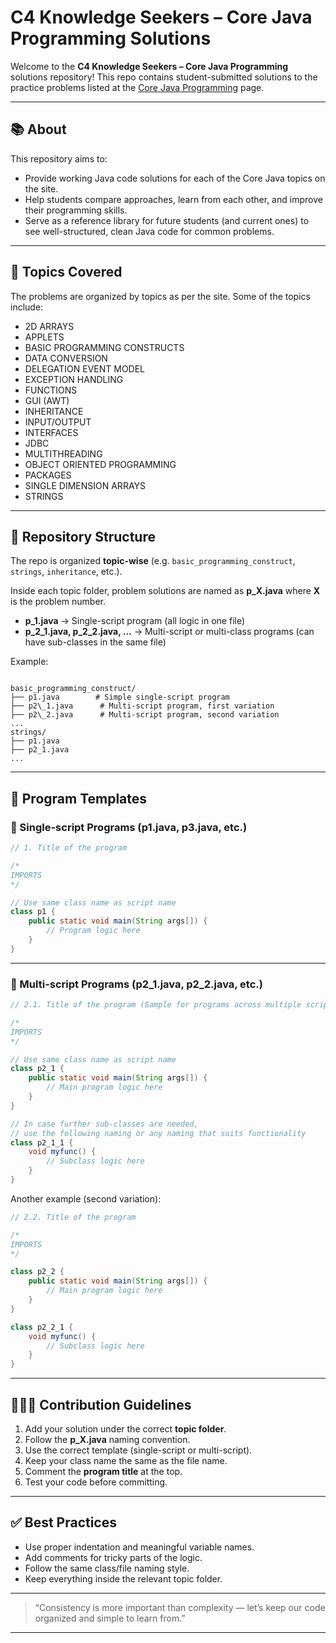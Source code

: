 # C4 Knowledge Seekers – Core Java Programming Solutions

Welcome to the **C4 Knowledge Seekers – Core Java Programming** solutions repository!
This repo contains student-submitted solutions to the practice problems listed at the [Core Java Programming](https://c4knowledgeseekers.in/practice-problems/core-java-programming) page.

---

## 📚 About

This repository aims to:

* Provide working Java code solutions for each of the Core Java topics on the site.
* Help students compare approaches, learn from each other, and improve their programming skills.
* Serve as a reference library for future students (and current ones) to see well-structured, clean Java code for common problems.

---

## 🧭 Topics Covered

The problems are organized by topics as per the site. Some of the topics include:

* 2D ARRAYS
* APPLETS
* BASIC PROGRAMMING CONSTRUCTS
* DATA CONVERSION
* DELEGATION EVENT MODEL
* EXCEPTION HANDLING
* FUNCTIONS
* GUI (AWT)
* INHERITANCE
* INPUT/OUTPUT
* INTERFACES
* JDBC
* MULTITHREADING
* OBJECT ORIENTED PROGRAMMING
* PACKAGES
* SINGLE DIMENSION ARRAYS
* STRINGS

---

## 📂 Repository Structure

The repo is organized **topic-wise** (e.g. `basic_programming_construct`, `strings`, `inheritance`, etc.).  

Inside each topic folder, problem solutions are named as **p_X.java** where **X** is the problem number.  

- **p_1.java** → Single-script program (all logic in one file)  
- **p_2_1.java, p_2_2.java, …** → Multi-script or multi-class programs (can have sub-classes in the same file)  

Example:  

```

basic_programming_construct/
├── p1.java        # Simple single-script program
├── p2\_1.java      # Multi-script program, first variation
├── p2\_2.java      # Multi-script program, second variation
...
strings/
├── p1.java
├── p2_1.java
...

````

---

## 🧰 Program Templates

### 🔹 Single-script Programs (p1.java, p3.java, etc.)

```java
// 1. Title of the program

/*
IMPORTS
*/

// Use same class name as script name
class p1 {
    public static void main(String args[]) {
        // Program logic here
    }
}
````

---

### 🔹 Multi-script Programs (p2_1.java, p2_2.java, etc.)

```java
// 2.1. Title of the program (Sample for programs across multiple script files or classes)

/*
IMPORTS
*/

// Use same class name as script name
class p2_1 {
    public static void main(String args[]) {
        // Main program logic here
    }
}

// In case further sub-classes are needed, 
// use the following naming or any naming that suits functionality
class p2_1_1 {
    void myfunc() {
        // Subclass logic here
    }
}
```

Another example (second variation):

```java
// 2.2. Title of the program

/*
IMPORTS
*/

class p2_2 {
    public static void main(String args[]) {
        // Main program logic here
    }
}

class p2_2_1 {
    void myfunc() {
        // Subclass logic here
    }
}
```

---

## 🧑‍🤝‍🧑 Contribution Guidelines

1. Add your solution under the correct **topic folder**.
2. Follow the **p_X.java** naming convention.
3. Use the correct template (single-script or multi-script).
4. Keep your class name the same as the file name.
5. Comment the **program title** at the top.
6. Test your code before committing.

---

## ✅ Best Practices

* Use proper indentation and meaningful variable names.
* Add comments for tricky parts of the logic.
* Follow the same class/file naming style.
* Keep everything inside the relevant topic folder.

---

> “Consistency is more important than complexity — let’s keep our code organized and simple to learn from.”

---
